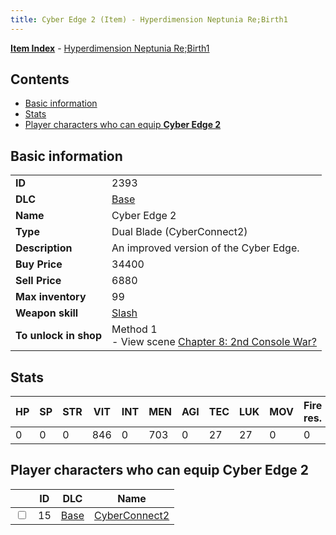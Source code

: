 ```yaml
---
title: Cyber Edge 2 (Item) - Hyperdimension Neptunia Re;Birth1
---
```


[**Item Index**](/neptunia/rb1/item/index.html) - [Hyperdimension Neptunia Re;Birth1](/neptunia/rb1)

## Contents

- [Basic information](#basic-information)
- [Stats](#stats)
- [Player characters who can equip **Cyber Edge 2**](#player-characters-who-can-equip-cyber-edge-2)

## Basic information

|   |   |
| -- | -- |
| **ID** | 2393 |
| **DLC** | [Base](/neptunia/rb1/dlc/1-base.html) |
| **Name** | Cyber Edge 2 |
| **Type** | Dual Blade (CyberConnect2) |
| **Description** | An improved version of the Cyber Edge. |
| **Buy Price** | 34400 |
| **Sell Price** | 6880 |
| **Max inventory** | 99 |
| **Weapon skill** | [Slash](/neptunia/rb1/skill/1-2702-slash.html) |
| **To unlock in shop** | Method 1<br />- View scene [Chapter 8: 2nd Console War?](/neptunia/rb1/scene/1-802-chapter-8-2nd-console-war.html) |


## Stats

| HP | SP | STR | VIT | INT | MEN | AGI | TEC | LUK | MOV | Fire res. | Ice res. | Wind res. | Lightning res. |
| -- | -- | --- | --- | --- | --- | --- | --- | --- | --- | --------- | -------- | --------- | -------------- |
| 0 | 0 | 0 | 846 | 0 | 703 | 0 | 27 | 27 | 0 | 0 | 0 | 0 | 0 |


## Player characters who can equip **Cyber Edge 2**

|    | ID | DLC | Name |
| -- | -- | --- | ---- |
| <input type="checkbox" id="rb1-player-1-15" class="trackbox" /> | 15 | [Base](/neptunia/rb1/dlc/1-base.html) | [CyberConnect2](/neptunia/rb1/player/1-15-cyberconnect2.html) |
